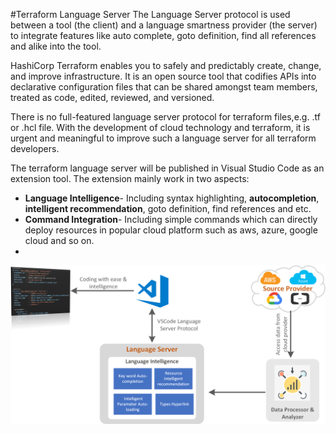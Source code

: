 #Terraform Language Server
The Language Server protocol is used between a tool (the client) and a language smartness provider (the server) to integrate features like auto complete, goto definition, find all references and alike into the tool.

HashiCorp Terraform enables you to safely and predictably create, change, and improve infrastructure. It is an open source tool that codifies APIs into declarative configuration files that can be shared amongst team members, treated as code, edited, reviewed, and versioned.

There is no full-featured language server protocol for terraform files,e.g. .tf or .hcl file. With the development of cloud technology and terraform, it is urgent and meaningful to improve such a language server for all terraform developers.

The terraform language server will be published in Visual Studio Code as an extension tool. The extension mainly work in two aspects:

 - **Language Intelligence**- Including syntax highlighting, **autocompletion**, **intelligent recommendation**, goto definition, find references and etc.
 - **Command Integration**- Including simple commands which can directly deploy resources in popular cloud platform such as aws, azure, google cloud and so on.
 -

![](https://github.com/zunlihu/Terraform-Language-Server/blob/master/images/System%20Architecture.png)